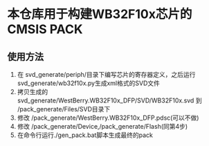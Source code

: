 # 本仓库用于构建WB32F10x芯片的CMSIS PACK

## 使用方法
1. 在 svd_generate/periph/目录下编写芯片的寄存器定义，之后运行 svd_generate/wb32f10x.py生成xml格式的SVD文件
2. 拷贝生成的 svd_generate/WestBerry.WB32F10x_DFP/SVD/WB32F10x.svd 到 /pack_generate/Files/SVD目录下
3. 修改 /pack_generate/WestBerry.WB32F10x_DFP.pdsc(可以不做)
4. 修改 /pack_generate/Device,/pack_generate/Flash(同第4步)
5. 在命令行运行./gen_pack.bat脚本生成最终的pack